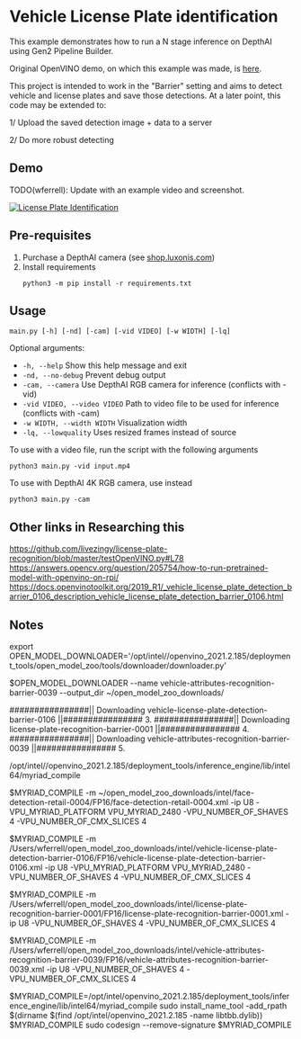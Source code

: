 # Vehicle License Plate identification

This example demonstrates how to run a N stage inference on DepthAI using Gen2 Pipeline Builder.

Original OpenVINO demo, on which this example was made, is [here](https://docs.openvinotoolkit.org/2019_R1/_vehicle_license_plate_detection_barrier_0106_description_vehicle_license_plate_detection_barrier_0106.html).

This project is intended to work in the "Barrier" setting and aims to detect vehicle and license plates and save those detections. At a later point, this code may be extended to:

1/ Upload the saved detection image + data to a server

2/ Do more robust detecting



## Demo

TODO(wferrell): Update with an example video and screenshot.

[![License Plate Identification](https://user-images.githubusercontent.com/32992551/108567421-71e6b180-72c5-11eb-8af0-c6e5c3382874.png)](https://www.youtube.com/watch?v=QlXGtMWVV18 "Vehicle and license plate detection and identification on DepthAI")

## Pre-requisites

1. Purchase a DepthAI camera (see [shop.luxonis.com](https://shop.luxonis.com/))
2. Install requirements
   ```
   python3 -m pip install -r requirements.txt
   ```

## Usage

```
main.py [-h] [-nd] [-cam] [-vid VIDEO] [-w WIDTH] [-lq]
```

Optional arguments:
 - `-h, --help` Show this help message and exit
 - `-nd, --no-debug` Prevent debug output
 - `-cam, --camera` Use DepthAI RGB camera for inference (conflicts with -vid)
 - `-vid VIDEO, --video VIDEO` Path to video file to be used for inference (conflicts with -cam)
 - `-w WIDTH, --width WIDTH` Visualization width
 - `-lq, --lowquality` Uses resized frames instead of source


To use with a video file, run the script with the following arguments

```
python3 main.py -vid input.mp4
```

To use with DepthAI 4K RGB camera, use instead

```
python3 main.py -cam
``` 


## Other links in Researching this

https://github.com/livezingy/license-plate-recognition/blob/master/testOpenVINO.py#L78
https://answers.opencv.org/question/205754/how-to-run-pretrained-model-with-openvino-on-rpi/
https://docs.openvinotoolkit.org/2019_R1/_vehicle_license_plate_detection_barrier_0106_description_vehicle_license_plate_detection_barrier_0106.html


## Notes

export OPEN_MODEL_DOWNLOADER='/opt/intel//openvino_2021.2.185/deployment_tools/open_model_zoo/tools/downloader/downloader.py'


$OPEN_MODEL_DOWNLOADER --name vehicle-attributes-recognition-barrier-0039 --output_dir ~/open_model_zoo_downloads/


################|| Downloading vehicle-license-plate-detection-barrier-0106 ||################
        3. ################|| Downloading license-plate-recognition-barrier-0001 ||################
        4. ################|| Downloading vehicle-attributes-recognition-barrier-0039 ||################
        5.


/opt/intel//openvino_2021.2.185/deployment_tools/inference_engine/lib/intel64/myriad_compile


$MYRIAD_COMPILE -m ~/open_model_zoo_downloads/intel/face-detection-retail-0004/FP16/face-detection-retail-0004.xml -ip U8 -VPU_MYRIAD_PLATFORM VPU_MYRIAD_2480 -VPU_NUMBER_OF_SHAVES 4 -VPU_NUMBER_OF_CMX_SLICES 4


$MYRIAD_COMPILE -m /Users/wferrell/open_model_zoo_downloads/intel/vehicle-license-plate-detection-barrier-0106/FP16/vehicle-license-plate-detection-barrier-0106.xml -ip U8 -VPU_MYRIAD_PLATFORM VPU_MYRIAD_2480 -VPU_NUMBER_OF_SHAVES 4 -VPU_NUMBER_OF_CMX_SLICES 4


$MYRIAD_COMPILE -m /Users/wferrell/open_model_zoo_downloads/intel/license-plate-recognition-barrier-0001/FP16/license-plate-recognition-barrier-0001.xml -ip U8 -VPU_NUMBER_OF_SHAVES 4 -VPU_NUMBER_OF_CMX_SLICES 4

$MYRIAD_COMPILE -m /Users/wferrell/open_model_zoo_downloads/intel/vehicle-attributes-recognition-barrier-0039/FP16/vehicle-attributes-recognition-barrier-0039.xml -ip U8 -VPU_NUMBER_OF_SHAVES 4 -VPU_NUMBER_OF_CMX_SLICES 4



$MYRIAD_COMPILE=/opt/intel/openvino_2021.2.185/deployment_tools/inference_engine/lib/intel64/myriad_compile
sudo install_name_tool -add_rpath $(dirname $(find /opt/intel/openvino_2021.2.185 -name libtbb.dylib)) $MYRIAD_COMPILE
sudo codesign --remove-signature $MYRIAD_COMPILE
